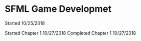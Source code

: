 # SFML Game Developmet

Started 10/25/2018

Started Chapter 1 10/27/2018
Completed Chapter 1 10/27/2018
